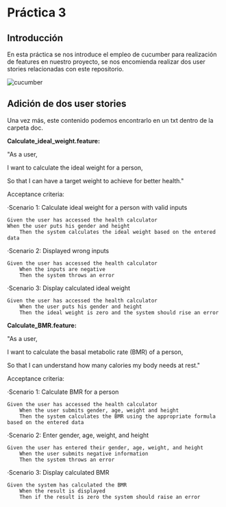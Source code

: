 # Práctica 3
## Introducción
En esta práctica se nos introduce el empleo de cucumber para realización de features en nuestro proyecto, se nos encomienda realizar dos user stories relacionadas con este repositorio.


![cucumber](https://github.com/joselugaspar/isa2024-healthcalc/assets/131762623/4d4849e3-9945-4ae6-bb36-fbb96cd936d6)

## Adición de dos user stories
Una vez más, este contenido podemos encontrarlo en un txt dentro de la carpeta doc.

**Calculate_ideal_weight.feature:**

"As a user,

I want to calculate the ideal weight for a person,

So that I can have a target weight to achieve for better health."

Acceptance criteria:

·Scenario 1: Calculate ideal weight for a person with valid inputs

	Given the user has accessed the health calculator
   	When the user puts his gender and height 
    	Then the system calculates the ideal weight based on the entered data
 
·Scenario 2: Displayed wrong inputs

	Given the user has accessed the health calculator
    	When the inputs are negative
    	Then the system throws an error
 
·Scenario 3: Display calculated ideal weight

	Given the user has accessed the health calculator
    	When the user puts his gender and height 
    	Then the ideal weight is zero and the system should rise an error
 
**Calculate_BMR.feature:**

"As a user,

I want to calculate the basal metabolic rate (BMR) of a person,
  
So that I can understand how many calories my body needs at rest."

Acceptance criteria:

·Scenario 1: Calculate BMR for a person

	Given the user has accessed the health calculator
    	When the user submits gender, age, weight and height
    	Then the system calculates the BMR using the appropriate formula based on the entered data
     
·Scenario 2: Enter gender, age, weight, and height

	Given the user has entered their gender, age, weight, and height
    	When the user submits negative information
    	Then the system throws an error
     
·Scenario 3: Display calculated BMR

	Given the system has calculated the BMR
    	When the result is displayed
    	Then if the result is zero the system should raise an error
